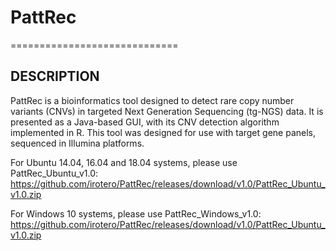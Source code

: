 # PattRec
=============================

DESCRIPTION
------------
PattRec is a bioinformatics tool designed to detect rare copy number variants (CNVs) in targeted Next Generation Sequencing (tg-NGS) data. It is presented as a Java-based GUI, with its CNV detection algorithm implemented in R.
This tool was designed for use with target gene panels, sequenced in Illumina platforms.


For Ubuntu 14.04, 16.04 and 18.04 systems, please use PattRec_Ubuntu_v1.0:
https://github.com/irotero/PattRec/releases/download/v1.0/PattRec_Ubuntu_v1.0.zip

For Windows 10 systems, please use PattRec_Windows_v1.0:
https://github.com/irotero/PattRec/releases/download/v1.0/PattRec_Ubuntu_v1.0.zip

